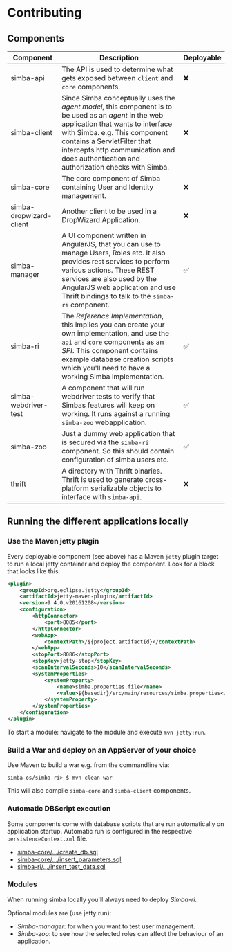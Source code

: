 # Contributing

## Components

| Component | Description | Deployable |
| ---       | ---         | ---              |
| simba-api | The API is used to determine what gets exposed between `client` and `core` components. | :x: |
| simba-client | Since Simba conceptually uses the _agent model_, this component is to be used as an _agent_ in the web application that wants to interface with Simba. e.g. This component contains a ServletFilter that intercepts http communication and does authentication and authorization checks with Simba. | :x: |
| simba-core | The core component of Simba containing User and Identity management. | :x: |
| simba-dropwizard-client | Another client to be used in a DropWizard Application. | :x: |
| simba-manager | A UI component written in AngularJS, that you can use to manage Users, Roles etc. It also provides rest services to perform various actions. These REST services are also used by the AngularJS web application and use Thrift bindings to talk to the `simba-ri` component. | :white_check_mark: |
| simba-ri | The _Reference Implementation_, this implies you can create your own implementation, and use the `api` and `core` components as an _SPI_. This component contains example database creation scripts which you'll need to have a working Simba implementation. | :white_check_mark: |
| simba-webdriver-test | A component that will run webdriver tests to verify that Simbas features will keep on working. It runs against a running `simba-zoo` webapplication. | :white_check_mark: |
| simba-zoo | Just a dummy web application that is secured via the `simba-ri` component. So this should contain configuration of simba users etc. | :white_check_mark: |
| thrift | A directory with Thrift binaries. Thrift is used to generate cross-platform serializable objects to interface with `simba-api`. | :x: |

## Running the different applications locally
### Use the Maven jetty plugin
Every deployable component (see above) has a Maven `jetty` plugin target to run a local jetty container and deploy the component. Look for a block that looks like this:

```xml
<plugin>
    <groupId>org.eclipse.jetty</groupId>
    <artifactId>jetty-maven-plugin</artifactId>
    <version>9.4.0.v20161208</version>
    <configuration>
        <httpConnector>
            <port>8085</port>
        </httpConnector>
        <webApp>
            <contextPath>/${project.artifactId}</contextPath>
        </webApp>
        <stopPort>8086</stopPort>
        <stopKey>jetty-stop</stopKey>
        <scanIntervalSeconds>10</scanIntervalSeconds>
        <systemProperties>
            <systemProperty>
                <name>simba.properties.file</name>
                <value>${basedir}/src/main/resources/simba.properties</value>
            </systemProperty>
        </systemProperties>
    </configuration>
</plugin>
```
To start a module: navigate to the module and execute `mvn jetty:run`.


### Build a War and deploy on an AppServer of your choice
Use Maven to build a war e.g. from the commandline via:

```
simba-os/simba-ri> $ mvn clean war
```

This will also compile `simba-core` and `simba-client` components.

### Automatic DBScript execution
Some components come with database scripts that are run automatically on application startup. Automatic run is configured in the respective `persistenceContext.xml` file.

* [simba-core/.../create_db.sql](simba-core/src/main/resources/db/hsqldb-embedded/scripts/create_db.sql)
* [simba-core/.../insert_parameters.sql](simba-core/src/main/resources/db/hsqldb-embedded/scripts/insert_parameters.sql)
* [simba-ri/.../insert_test_data.sql](simba-ri/src/main/resources/db.hsqldb-embedded.scripts/insert_test_data.sql)

### Modules
When running simba locally you'll always need to deploy *Simba-ri*.

Optional modules are (use jetty run):
- *Simba-manager*: for when you want to test user management.
- *Simba-zoo*: to see how the selected roles can affect the behaviour of an application.
